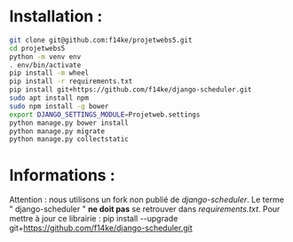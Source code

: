 
# Installation :


```bash
git clone git@github.com:f14ke/projetwebs5.git
cd projetwebs5
python -m venv env
. env/bin/activate
pip install -m wheel
pip install -r requirements.txt
pip install git+https://github.com/f14ke/django-scheduler.git
sudo apt install npm
sudo npm install -g bower
export DJANGO_SETTINGS_MODULE=Projetweb.settings
python manage.py bower install
python manage.py migrate
python manage.py collectstatic
```

# Informations :

Attention : nous utilisons un fork non publié de *django-scheduler*. Le terme " django-scheduler " **ne doit pas** se retrouver dans *requirements.txt*. Pour mettre à jour ce librairie :
pip install --upgrade git+https://github.com/f14ke/django-scheduler.git
